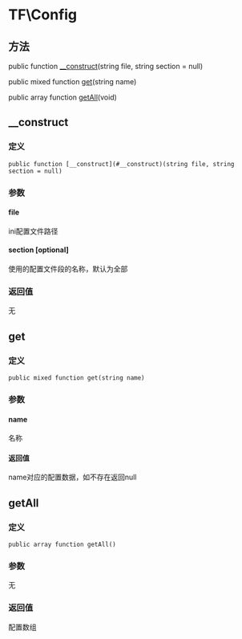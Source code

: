 # TF\\Config

## 方法

public function [__construct](#__construct)(string file, string section = null)

public mixed function [get](#get)(string name)

public array function [getAll](#getall)(void)

## <span id="__construct">__construct</span>
### 定义
    public function [__construct](#__construct)(string file, string section = null)
### 参数
#### file
ini配置文件路径
#### section [optional]
使用的配置文件段的名称，默认为全部
### 返回值
无

## <span id="get">get</span>
### 定义
    public mixed function get(string name)
### 参数
#### name
名称
#### 返回值
name对应的配置数据，如不存在返回null

## <span id="getall">getAll</span>
### 定义
    public array function getAll()
### 参数
无
### 返回值
配置数组
